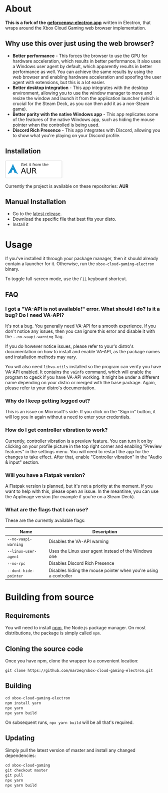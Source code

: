 # About

**This is a fork of the** [**geforcenow-electron app**](https://github.com/hmlendea/geforcenow-electron) written in Electron, that wraps around the Xbox Cloud Gaming web browser implementation.

## Why use this over just using the web browser?

-   **Better performance** - This forces the browser to use the GPU for hardware acceleration, which results in better performance. It also uses a Windows user agent by default, which apparently results in better performance as well. You can achieve the same results by using the web browser and enabling hardware acceleration and spoofing the user agent with extensions, but this is a lot easier.
-   **Better desktop integration** - This app integrates with the desktop environment, allowing you to use the window manager to move and resize the window and launch it from the application launcher (which is crucial for the Steam Deck, as you can then add it as a non-Steam game).
-   **Better parity with the native Windows app** - This app replicates some of the features of the native Windows app, such as hiding the mouse pointer when the controlled is being used.
-   **Discord Rich Presence** - This app integrates with Discord, allowing you to show what you're playing on your Discord profile.

## Installation

[![Get it from the AUR](https://raw.githubusercontent.com/hmlendea/readme-assets/master/badges/stores/aur.png)](https://aur.archlinux.org/packages/xbox-cloud-gaming/)

Currently the project is available on these repositories: **AUR**

## Manual Installation

-   Go to the [latest release](https://github.com/marzeq/xbox-cloud-gaming-electron/releases/latest).
-   Download the specific file that best fits your disto.
-   Install it

# Usage

If you've installed it through your package manager, then it should already contain a launcher for it. Otherwise, run the `xbox-cloud-gaming-electron` binary.

To toggle full-screen mode, use the `F11` keyboard shortcut.

## FAQ

### I got a "VA-API is not available!" error. What should I do? Is it a bug? Do I need VA-API?

It's not a bug. You generally need VA-API for a smooth experience. If you don't notice any issues, then you can ignore this error and disable it with the `--no-vaapi-warning` flag.

If you do however notice issues, please refer to your's distro's documentation on how to install and enable VA-API, as the package names and installation methods may vary.

You will also need `libva-utils` installed so the program can verify you have VA-API enabled. It contains the `vainfo` command, which will enable the program to cgeck if you have VA-API working. It might be under a different name depending on your distro or merged with the base package. Again, please refer to your distro's documentation.

### Why do I keep getting logged out?

This is an issue on Microsoft's side. If you click on the "Sign in" button, it will log you in again without a need to enter your credentials.

### How do I get controller vibration to work?

Currently, controller vibration is a preview feature. You can turn it on by clicking on your profile picture in the top right corner and enabling "Preview features" in the settings menu. You will need to restart the app for the changes to take effect. After that, enable "Controller vibration" in the "Audio & input" section.

### Will you have a Flatpak version?

A Flatpak version is planned, but it's not a priority at the moment. If you want to help with this, please open an issue. In the meantime, you can use the AppImage version (for example if you're on a Steam Deck).

### What are the flags that I can use?

These are the currently available flags:

|         Name          |                            Description                           |
| --------------------- | ---------------------------------------------------------------- |
| `--no-vaapi-warning`  |                    Disables the VA-API warning                   |
| `--linux-user-agent`  |       Uses the Linux user agent instead of the Windows one       |
|       `--no-rpc`      |                  Disables Discord Rich Presence                  |
| `--dont-hide-pointer` | Disables hiding the mouse pointer when you're using a controller |

# Building from source

## Requirements

You will need to install [npm](https://www.npmjs.com/), the Node.js package manager. On most distributions, the package is simply called `npm`.

## Cloning the source code

Once you have npm, clone the wrapper to a convenient location:

```
git clone https://github.com/marzeq/xbox-cloud-gaming-electron.git
```

## Building

```
cd xbox-cloud-gaming-electron
npm install yarn
npx yarn
npx yarn build
```

On subsequent runs, `npx yarn build` will be all that's required.

## Updating

Simply pull the latest version of master and install any changed dependencies:

```
cd xbox-cloud-gaming
git checkout master
git pull
npx yarn
npx yarn build
```
